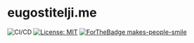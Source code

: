 # eugostitelji.me

![CI/CD](https://github.com/SnappTeamOpenUp/eugostitelji.me/actions/workflows/github-actions-demo.yml/badge.svg)
[![License: MIT](https://img.shields.io/badge/License-MIT-yellow.svg)](https://opensource.org/licenses/MIT)
[![ForTheBadge makes-people-smile](http://ForTheBadge.com/images/badges/makes-people-smile.svg)](http://ForTheBadge.com)

